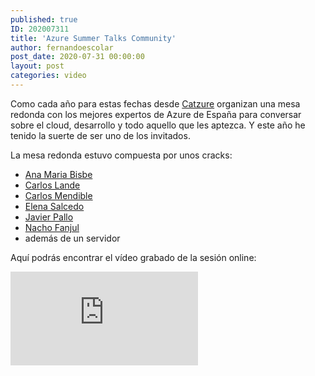 ```yaml
---
published: true
ID: 202007311
title: 'Azure Summer Talks Community'
author: fernandoescolar
post_date: 2020-07-31 00:00:00
layout: post
categories: video
---
```


Como cada año para estas fechas desde [Catzure](https://twitter.com/CAT_zure) organizan una mesa redonda con los mejores expertos de Azure de España para conversar sobre el cloud, desarrollo y todo aquello que les aptezca. Y este año he tenido la suerte de ser uno de los invitados.<!--break-->

La mesa redonda estuvo compuesta por unos cracks:
- [Ana Maria Bisbe](https://twitter.com/ambynet)
- [Carlos Lande](https://twitter.com/Carlos_Lande)
- [Carlos Mendible](https://twitter.com/cmendibl3)
- [Elena Salcedo](https://twitter.com/ESalcedoo)
- [Javier Pallo](https://twitter.com/JavierPallo)
- [Nacho Fanjul](https://twitter.com/nfanjul)
- además de un servidor

Aquí podrás encontrar el vídeo grabado de la sesión online:

<iframe class="youtube" src="https://www.youtube.com/embed/tzBLmOYt8Is" frameborder="0" allow="accelerometer; autoplay; encrypted-media; gyroscope; picture-in-picture" allowfullscreen></iframe>
